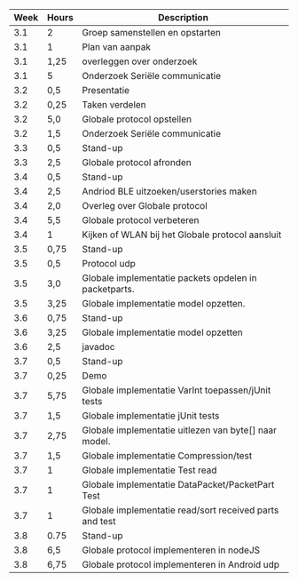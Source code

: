 Week | Hours | Description
---- | ----- | -------------
3.1  |     2 | Groep samenstellen en opstarten
3.1  |     1 | Plan van aanpak
3.1  |  1,25 | overleggen over onderzoek
3.1  |	   5 | Onderzoek Seriële communicatie
3.2  |	 0,5 | Presentatie
3.2  |  0,25 | Taken verdelen
3.2  |   5,0 | Globale protocol opstellen
3.2  |   1,5 | Onderzoek Seriële communicatie
3.3  |   0,5 | Stand-up
3.3  |   2,5 | Globale protocol afronden
3.4  |   0,5 | Stand-up
3.4  |   2,5 | Andriod BLE uitzoeken/userstories maken
3.4  |   2,0 | Overleg over Globale protocol
3.4  |   5,5 | Globale protocol verbeteren
3.4  |   1 | Kijken of WLAN bij het Globale protocol aansluit
3.5  |  0,75 | Stand-up
3.5  |   0,5 | Protocol udp
3.5  |   3,0 | Globale implementatie packets opdelen in packetparts.
3.5  |  3,25 | Globale implementatie model opzetten.
3.6  |  0,75 | Stand-up
3.6  |  3,25 | Globale implementatie model opzetten
3.6  |   2,5 | javadoc
3.7  |   0,5 | Stand-up
3.7  |   0,25| Demo
3.7  |   5,75| Globale implementatie VarInt toepassen/jUnit tests
3.7  |   1,5 | Globale implementatie jUnit tests
3.7  |   2,75| Globale implementatie uitlezen van byte[] naar model.
3.7  |   1,5 | Globale implementatie Compression/test
3.7  |   1   | Globale implementatie Test read
3.7  |   1   | Globale implementatie DataPacket/PacketPart Test
3.7  |   1   | Globale implementatie read/sort received parts and test
3.8  |   0.75 | Stand-up
3.8  |   6,5   | Globale protocol implementeren in nodeJS
3.8  |   6,75 | Globale protocol implementeren in Android udp
